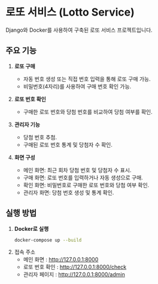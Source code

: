 # 로또 서비스 (Lotto Service)

Django와 Docker를 사용하여 구축된 로또 서비스 프로젝트입니다.

## 주요 기능
1. **로또 구매**
   - 자동 번호 생성 또는 직접 번호 입력을 통해 로또 구매 가능.
   - 비밀번호(4자리)를 사용하여 구매 번호 확인 가능.

2. **로또 번호 확인**
   - 구매한 로또 번호와 당첨 번호를 비교하여 당첨 여부를 확인.

3. **관리자 기능**
   - 당첨 번호 추첨.
   - 구매된 로또 번호 통계 및 당첨자 수 확인.

4. **화면 구성**
   - 메인 화면: 최근 회차 당첨 번호 및 당첨자 수 표시.
   - 구매 화면: 로또 번호를 입력하거나 자동 생성으로 구매.
   - 확인 화면: 비밀번호로 구매한 로또 번호와 당첨 여부 확인.
   - 관리자 화면: 당첨 번호 생성 및 통계 확인.

## 실행 방법
1. **Docker로 실행**
   ```bash
   docker-compose up --build
2. 접속 주소
   - 메인 화면 : http://127.0.0.1:8000
   - 로또 번호 확인 : http://127.0.0.1:8000/check
   - 관리자 페이지 : http://127.0.0.1:8000/admin